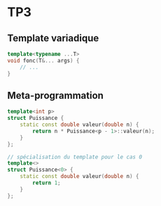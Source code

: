 # TP3

## Template variadique

```cpp
template<typename ...T>
void fonc(T&... args) {
    // ...
}
```

## Meta-programmation

```cpp
template<int p>
struct Puissance {
    static const double valeur(double n) {
        return n * Puissance<p - 1>::valeur(n);
    }
};

// spécialisation du template pour le cas 0
template<>
struct Puissance<0> {
    static const double valeur(double n) {
        return 1;
    }
};
```
